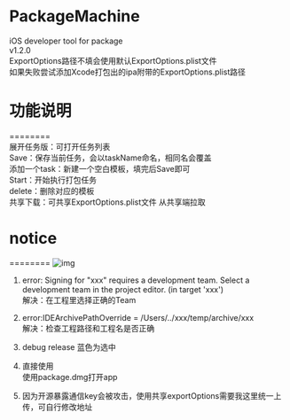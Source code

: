 # PackageMachine
iOS developer tool for package  
v1.2.0  
ExportOptions路径不填会使用默认ExportOptions.plist文件  
如果失败尝试添加Xcode打包出的ipa附带的ExportOptions.plist路径

# 功能说明
========  
展开任务版：可打开任务列表  
Save：保存当前任务，会以taskName命名，相同名会覆盖  
添加一个task：新建一个空白模板，填完后Save即可  
Start：开始执行打包任务  
delete：删除对应的模板  
共享下载：可共享ExportOptions.plist文件 从共享端拉取  

# notice
========
![img](https://github.com/gwh111/testcocoappswift/blob/master/screenshot.png)
1. error: Signing for "xxx" requires a development team. Select a development team in the project editor. (in target 'xxx')  
解决：在工程里选择正确的Team

2. error:IDEArchivePathOverride = /Users/../xxx/temp/archive/xxx  
解决：检查工程路径和工程名是否正确

3. debug release 蓝色为选中

4. 直接使用  
使用package.dmg打开app

5. 因为开源暴露通信key会被攻击，使用共享exportOptions需要我这里统一上传，可自行修改地址
